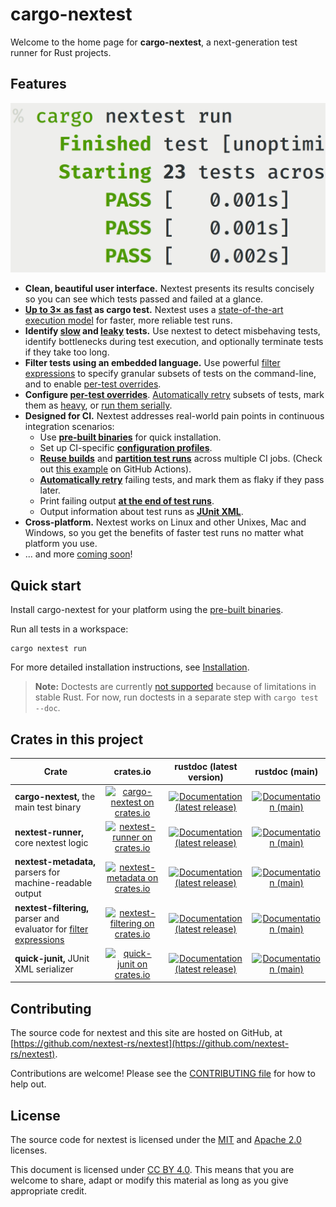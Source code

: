 # cargo-nextest

Welcome to the home page for **cargo-nextest**, a next-generation test runner for Rust projects.

## Features

<img src="static/cover.png" id="nextest-cover">

- **Clean, beautiful user interface.** Nextest presents its results concisely so you can see which tests passed and failed at a glance.
- **[Up to 3× as fast](book/benchmarks.md) as cargo test.** Nextest uses a [state-of-the-art execution model](book/how-it-works.md) for faster, more reliable test runs.
- **Identify [slow](book/slow-tests.md) and [leaky](book/leaky-tests.md) tests.** Use nextest to detect misbehaving tests, identify bottlenecks during test execution, and optionally terminate tests if they take too long.
- **Filter tests using an embedded language.** Use powerful [filter expressions](book/filter-expressions.md) to specify granular subsets of tests on the command-line, and to enable [per-test overrides](book/per-test-overrides.md).
- **Configure [per-test overrides](book/per-test-overrides.md)**. [Automatically retry](book/retries.md#per-test-overrides) subsets of tests, mark them as [heavy](book/threads-required.md), or [run them serially](book/test-groups.md).
- **Designed for CI.** Nextest addresses real-world pain points in continuous integration scenarios:
  - Use **[pre-built binaries](book/pre-built-binaries.md)** for quick installation.
  - Set up CI-specific **[configuration profiles](book/configuration.md)**.
  - **[Reuse builds](book/reusing-builds.md)** and **[partition test runs](book/partitioning.md)** across multiple CI jobs. (Check out [this example](https://github.com/nextest-rs/reuse-build-partition-example/blob/main/.github/workflows/ci.yml) on GitHub Actions).
  - [**Automatically retry**](book/retries.md) failing tests, and mark them as flaky if they pass later.
  - Print failing output **[at the end of test runs](book/other-options.md#reporter-options)**.
  - Output information about test runs as **[JUnit XML](book/junit.md)**.
- **Cross-platform.** Nextest works on Linux and other Unixes, Mac and Windows, so you get the benefits of faster test runs no matter what platform you use.
- ... and more [coming soon](https://github.com/nextest-rs/nextest/projects/1)!

## Quick start

Install cargo-nextest for your platform using the [pre-built binaries](book/pre-built-binaries.md).

Run all tests in a workspace:

```
cargo nextest run
```

For more detailed installation instructions, see [Installation](book/installation.md).

> **Note:** Doctests are currently [not supported](https://github.com/nextest-rs/nextest/issues/16) because of limitations in stable Rust. For now, run doctests in a separate step with `cargo test --doc`.

## Crates in this project

| Crate                                                                |                    crates.io                    |            rustdoc (latest version)             |             rustdoc (main)             |
| -------------------------------------------------------------------- | :---------------------------------------------: | :---------------------------------------------: | :------------------------------------: |
| **cargo-nextest,** the main test binary                              |   [![cargo-nextest on crates.io][cnci]][cncl]   | [![Documentation (latest release)][doci]][cndl] | [![Documentation (main)][docmi]][cnml] |
| **nextest-runner,** core nextest logic                               |  [![nextest-runner on crates.io][nrci]][nrcl]   | [![Documentation (latest release)][doci]][nrdl] | [![Documentation (main)][docmi]][nrml] |
| **nextest-metadata,** parsers for machine-readable output            | [![nextest-metadata on crates.io][nmci]][nmcl]  | [![Documentation (latest release)][doci]][nmdl] | [![Documentation (main)][docmi]][nmml] |
| **nextest-filtering,** parser and evaluator for [filter expressions] | [![nextest-filtering on crates.io][nfci]][nfcl] | [![Documentation (latest release)][doci]][nfdl] | [![Documentation (main)][docmi]][nfml] |
| **quick-junit,** JUnit XML serializer                                |    [![quick-junit on crates.io][qjci]][qjcl]    | [![Documentation (latest release)][doci]][qjcl] | [![Documentation (main)][docmi]][qjml] |

[cnci]: https://img.shields.io/crates/v/cargo-nextest
[cncl]: https://crates.io/crates/cargo-nextest
[cndl]: https://docs.rs/cargo-nextest
[cnml]: https://nexte.st/rustdoc/cargo_nextest
[nrci]: https://img.shields.io/crates/v/nextest-runner
[nrcl]: https://crates.io/crates/nextest-runner
[nrdl]: https://docs.rs/nextest-runner
[nrml]: https://nexte.st/rustdoc/nextest_runner
[nmci]: https://img.shields.io/crates/v/nextest-metadata
[nmcl]: https://crates.io/crates/nextest-metadata
[nmdl]: https://docs.rs/nextest-metadata
[nmml]: https://nexte.st/rustdoc/nextest_metadata
[nfci]: https://img.shields.io/crates/v/nextest-filtering
[nfcl]: https://crates.io/crates/nextest-filtering
[nfdl]: https://docs.rs/nextest-filtering
[nfml]: https://nexte.st/rustdoc/nextest_filtering
[filter expressions]: book/filter-expressions.md
[qjci]: https://img.shields.io/crates/v/quick-junit
[qjcl]: https://crates.io/crates/quick-junit
[qjdl]: https://docs.rs/quick-junit
[qjml]: https://nexte.st/rustdoc/quick_junit
[doci]: https://img.shields.io/badge/docs-latest-brightgreen
[docmi]: https://img.shields.io/badge/docs-main-purple

## Contributing

The source code for nextest and this site are hosted on GitHub, at
[https://github.com/nextest-rs/nextest](https://github.com/nextest-rs/nextest).

Contributions are welcome! Please see the [CONTRIBUTING
file](https://github.com/nextest-rs/nextest/blob/main/CONTRIBUTING.md) for how to help out.

## License

The source code for nextest is licensed under the
[MIT](https://github.com/nextest-rs/nextest/blob/main/LICENSE-MIT) and [Apache
2.0](https://github.com/nextest-rs/nextest/blob/main/LICENSE-APACHE) licenses.

This document is licensed under [CC BY 4.0]. This means that you are welcome to share, adapt or
modify this material as long as you give appropriate credit.

[CC BY 4.0]: https://creativecommons.org/licenses/by/4.0/
